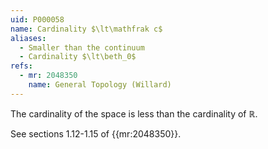 ```yaml
---
uid: P000058
name: Cardinality $\lt\mathfrak c$
aliases:
  - Smaller than the continuum
  - Cardinality $\lt\beth_0$
refs:
  - mr: 2048350
    name: General Topology (Willard)
---
```


The cardinality of the space is less than the cardinality of $\mathbb R$.

See sections 1.12-1.15 of {{mr:2048350}}.
